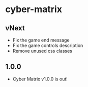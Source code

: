 # cyber-matrix

## vNext

- Fix the game end message
- Fix the game controls description
- Remove unused css classes


## 1.0.0

- Cyber Matrix v1.0.0 is out!